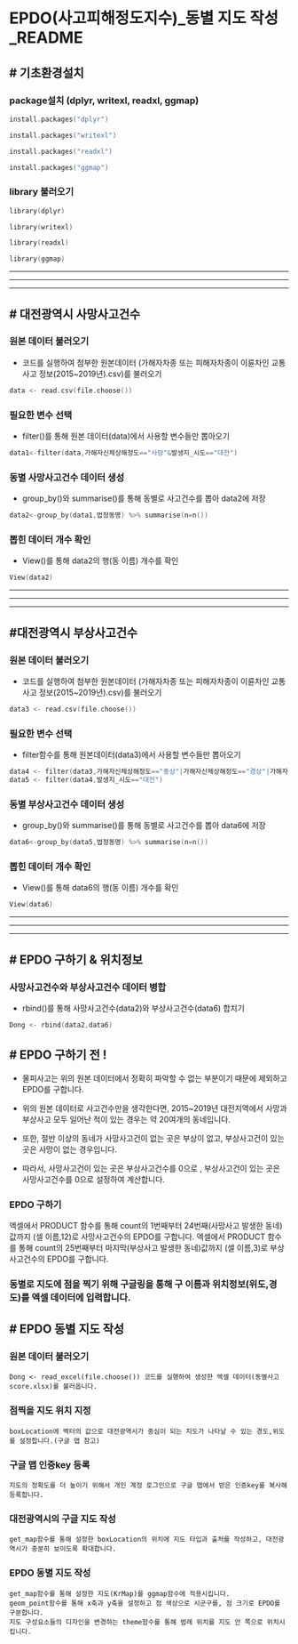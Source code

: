 # EPDO(사고피해정도지수)_동별 지도 작성_README

## # 기초환경설치
### package설치 (dplyr, writexl, readxl, ggmap)

```c 
install.packages("dplyr")

install.packages("writexl")

install.packages("readxl")

install.packages("ggmap")
```	

### library 불러오기
```c 
library(dplyr)

library(writexl)

library(readxl)

library(ggmap)
```
---------------------------------------------
---------------------------------------------
---------------------------------------------

## # 대전광역시 사망사고건수

### 원본 데이터 불러오기
+ 코드를 실행하여 첨부한 원본데이터 (가해자차종 또는 피해자차종이 이륜차인 교통사고 정보(2015~2019년).csv)를 불러오기
```c 
data <- read.csv(file.choose())
```

### 필요한 변수 선택
+ filter()를 통해 원본 데이터(data)에서 사용할 변수들만 뽑아오기
```c 
data1<-filter(data,가해자신체상해정도=="사망"&발생지_시도=="대전")
```

### 동별 사망사고건수 데이터 생성
+ group_by()와 summarise()를 통해 동별로 사고건수를 뽑아 data2에 저장
```c 
data2<-group_by(data1,법정동명) %>% summarise(n=n())
```

### 뽑힌 데이터 개수 확인
+ View()를 통해 data2의 행(동 이름) 개수를 확인
```c 
View(data2)
```

---------------------------------------------
---------------------------------------------
---------------------------------------------

## #대전광역시 부상사고건수

### 원본 데이터 불러오기
+ 코드를 실행하여 첨부한 원본데이터 (가해자차종 또는 피해자차종이 이륜차인 교통사고 정보(2015~2019년).csv)를 불러오기
```c
data3 <- read.csv(file.choose()) 
```

### 필요한 변수 선택
+ filter함수를 통해 원본데이터(data3)에서 사용할 변수들만 뽑아오기
```c
data4 <- filter(data3,가해자신체상해정도=="중상"|가해자신체상해정도=="경상"|가해자신체상해정도=="부상신고")
data5 <- filter(data4,발생지_시도=="대전")
```

### 동별 부상사고건수 데이터 생성
+ group_by()와 summarise()를 통해 동별로 사고건수를 뽑아 data6에 저장
```c
data6<-group_by(data5,법정동명) %>% summarise(n=n())
```

### 뽑힌 데이터 개수 확인
+ View()를 통해 data6의 행(동 이름) 개수를 확인
```c
View(data6)
```

---------------------------------------------
---------------------------------------------
---------------------------------------------

## # EPDO 구하기 & 위치정보

### 사망사고건수와 부상사고건수 데이터 병합
+ rbind()를 통해 사망사고건수(data2)와 부상사고건수(data6) 합치기
```c
Dong <- rbind(data2,data6)
```

## # EPDO 구하기 전 !
+ 물피사고는 위의 원본 데이터에서 정확히 파악할 수 없는 부분이기 때문에 제외하고 EPDO를 구합니다.
+ 위의 원본 데이터로 사고건수만을 생각한다면, 2015~2019년 대전지역에서 사망과 부상사고 모두 일어난 적이 있는 경우는 약 20여개의 동네입니다.
+ 또한, 절반 이상의 동네가 사망사고건이 없는 곳은 부상이 없고, 부상사고건이 있는 곳은 사망이 없는 경우입니다.

+ 따라서, 사망사고건이 있는 곳은 부상사고건수를 0으로 , 부상사고건이 있는 곳은 사망사고건수를 0으로 설정하여 계산합니다.

### EPDO 구하기
엑셀에서 PRODUCT 함수를 통해 count의 1번째부터 24번째(사망사고 발생한 동네)값까지 (셀 이름,12)로 사망사고건수의 EPDO를 구합니다.
엑셀에서 PRODUCT 함수를 통해 count의 25번째부터 마지막(부상사고 발생한 동네)값까지 (셀 이름,3)로 부상사고건수의 EPDO를 구합니다.

### 동별로 지도에 점을 찍기 위해 구글링을 통해 구 이름과 위치정보(위도,경도)를 엑셀 데이터에 입력합니다.



## # EPDO 동별 지도 작성

### 원본 데이터 불러오기
	Dong <- read_excel(file.choose()) 코드를 실행하여 생성한 엑셀 데이터(동별사고score.xlsx)를 불러옵니다.
 
### 점찍을 지도 위치 지정
	boxLocation에 벡터의 값으로 대전광역시가 중심이 되는 지도가 나타날 수 있는 경도,위도를 설정합니다.(구글 맵 참고)

### 구글 맵 인증key 등록 
	지도의 정확도를 더 높이기 위해서 개인 계정 로그인으로 구글 맵에서 받은 인증key를 복사해 등록합니다. 

### 대전광역시의 구글 지도 작성
	get_map함수를 통해 설정한 boxLocation의 위치에 지도 타입과 출처를 작성하고, 대전광역시가 충분히 보이도록 확대합니다.


### EPDO 동별 지도 작성  ###
	get_map함수를 통해 설정한 지도(KrMap)를 ggmap함수에 적용시킵니다.
	geom_point함수를 통해 x축과 y축을 설정하고 점 색상으로 시군구를, 점 크기로 EPDO를 구분합니다. 
	지도 구성요소들의 디자인을 변경하는 theme함수를 통해 범례 위치를 지도 안 쪽으로 위치시킵니다. 

